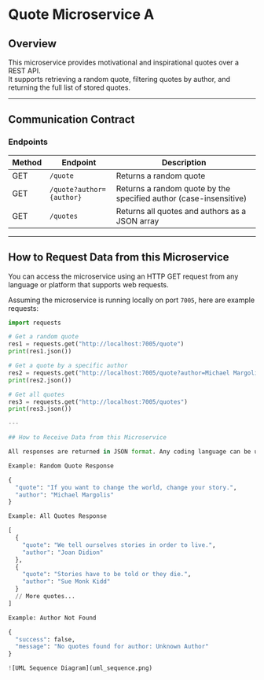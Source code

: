 # Quote Microservice A

## Overview

This microservice provides motivational and inspirational quotes over a REST API.  
It supports retrieving a random quote, filtering quotes by author, and returning the full list of stored quotes.

---

## Communication Contract

### Endpoints

| Method | Endpoint | Description |
|--------|----------|-------------|
| GET | `/quote` | Returns a random quote |
| GET | `/quote?author={author}` | Returns a random quote by the specified author (case-insensitive) |
| GET | `/quotes` | Returns all quotes and authors as a JSON array |

---

## How to Request Data from this Microservice

You can access the microservice using an HTTP GET request from any language or platform that supports web requests.

Assuming the microservice is running locally on port `7005`, here are example requests:

```python
import requests

# Get a random quote
res1 = requests.get("http://localhost:7005/quote")
print(res1.json())

# Get a quote by a specific author
res2 = requests.get("http://localhost:7005/quote?author=Michael Margolis")
print(res2.json())

# Get all quotes
res3 = requests.get("http://localhost:7005/quotes")
print(res3.json())

---

## How to Receive Data from this Microservice

All responses are returned in JSON format. Any coding language can be used so long as it is parsed from the JSON tree.

Example: Random Quote Response

{
  "quote": "If you want to change the world, change your story.",
  "author": "Michael Margolis"
}

Example: All Quotes Response

[
  {
    "quote": "We tell ourselves stories in order to live.",
    "author": "Joan Didion"
  },
  {
    "quote": "Stories have to be told or they die.",
    "author": "Sue Monk Kidd"
  }
  // More quotes...
]

Example: Author Not Found

{
  "success": false,
  "message": "No quotes found for author: Unknown Author"
}

![UML Sequence Diagram](uml_sequence.png)